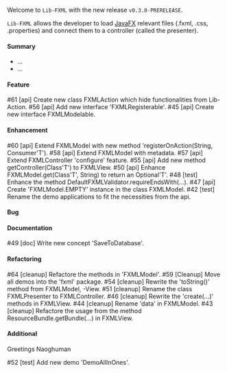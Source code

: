 Welcome to `Lib-FXML` with the new release `v0.3.0-PRERELEASE`.

`Lib-FXML` allows the developer to load [JavaFX] relevant files (.fxml, .css, .properties) 
and connect them to a controller (called the presenter).



#### Summary
* ...
* ...



#### Feature
#61 [api] Create new class FXMLAction which hide functionalities from Lib-Action.
#56 [api] Add new interface 'FXMLRegisterable'.
#45 [api] Create new interface FXMLModelable.



#### Enhancement
#60 [api] Extend FXMLModel with new method 'registerOnAction(String, Consumer'T').
#58 [api] Extend FXMLModel with metadata.
#57 [api] Extend FXMLController 'configure' feature.
#55 [api] Add new method getController(Class'T') to FXMLView.
#50 [api] Enhance FXMLModel.get(Class'T', String) to return an Optional'T'.
#48 [test] Enhance the method DefaultFXMLValidator.requireEndsWith(...).
#47 [api] Create 'FXMLModel.EMPTY' instance in the class FXMLModel.
#42 [test] Rename the demo applications to fit the necessities from the api.



#### Bug



#### Documentation
#49 [doc] Write new concept 'SaveToDatabase'.



#### Refactoring
#64 [cleanup] Refactore the methods in 'FXMLModel'.
#59 [Cleanup] Move all demos into the 'fxml' package.
#54 [cleanup] Rewrite the 'toString()' method from FXMLModel, -View.
#51 [cleanup] Rename the class FXMLPresenter to FXMLController.
#46 [cleanup] Rewrite the 'create(...)' methods in FXMLView.
#44 [cleanup] Rename 'data' in FXMLModel.
#43 [cleanup] Refactore the usage from the method ResourceBundle.getBundle(...) in FXMLView.



#### Additional



Greetings
Naoghuman



[//]: # (Issues which will be integrated in this release)
#52 [test] Add new demo 'DemoAllInOnes'.



[//]: # (Links)
[JavaFX]:http://docs.oracle.com/javase/8/javase-clienttechnologies.htm
